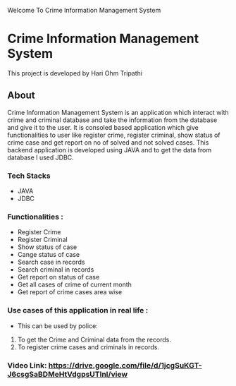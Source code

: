 Welcome To Crime Information Management System

# Crime Information Management System

This project is developed by Hari Ohm Tripathi


## About
Crime Information Management System is an application which interact with crime and criminal database and take the information from the database and give it to the user. 
It is consoled based application which give functionalities to user like register crime, register criminal, show status of crime case and get report on no of solved and not solved cases.
This backend application is developed using JAVA and to get the data from database I used JDBC.

### Tech Stacks
* JAVA
* JDBC



### Functionalities :
* Register Crime
* Register Criminal
* Show status of case
* Cange status of case
* Search case in records
* Search criminal in records
* Get report on status of case
* Get all cases of crime of current month
* Get report of crime cases area wise


### Use cases of this application in real life :
* This can be used by police:
 1. To get the Crime and Criminal data from the records.
 2. To register crime cases and criminals in records.
 
 
### Video Link: https://drive.google.com/file/d/1jcgSuKGT-J6csgSaBDMeHtVdgpsUTlnl/view
